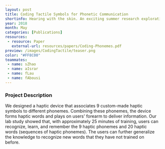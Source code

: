 ```yaml
---
layout: post
title: Coding Tactile Symbols for Phonetic Communication
shortinfo: Hearing with the skin. An exciting summer research exploration with Facebook.
year: 2018
month: May
categories: [Publications]
resources:
 - resource: Paper
   external-url: resources/papers/Coding-Phonemes.pdf
preview: /images/CodingTactile/teaser.png
color: "#FF8C00"
teammates:
 - name: sZhao
 - name: aIsrar
 - name: fLau
 - name: fAbousi
---
```

### Project Description
We designed a haptic device that associates 9 custom-made haptic symbols to different phonemes. Combining these phonemes, the device forms haptic words and plays on users' forearm to deliver information. Our lab study showed that, with approximately 25 minutes of training, users can recognize, learn, and remember the 9 haptic phonemes and 20 haptic words (sequences of haptic phonemes). The users can further generalize the knowledge to recognize new words that they have not trained on before.
